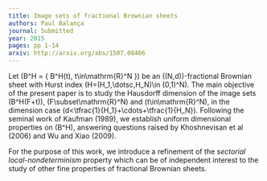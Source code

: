 ```yaml
---
title: Image sets of fractional Brownian sheets
authors: Paul Balança
journal: Submitted
year: 2015
pages: pp 1-14
arxiv: http://arxiv.org/abs/1507.08466
---
```


Let \(B^H = \{ B^H(t), t\in\mathrm{R}^N \}\) be an \((N,d)\)-fractional Brownian sheet with Hurst index \(H=(H_1,\dotsc,H_N)\in (0,1)^N\). The main objective of the present paper is to study the Hausdorff dimension of the image sets \(B^H(F+t)\), \(F\subset\mathrm{R}^N\) and \(t\in\mathrm{R}^N\), in the dimension case \(d<\tfrac{1}{H_1}+\cdots+\tfrac{1}{H_N}\). Following the seminal work of Kaufman (1989), we establish uniform dimensional properties on \(B^H\), answering questions raised by Khoshnevisan et al (2006) and Wu and Xiao (2009). 

For the purpose of this work, we introduce a refinement of the <em>sectorial local-nondeterminism</em> property which can be of independent interest to the study of other fine properties of fractional Brownian sheets.
  